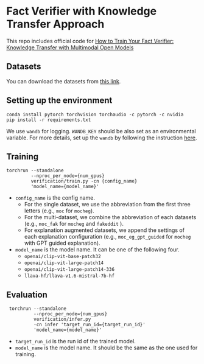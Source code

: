 # Fact Verifier with Knowledge Transfer Approach

This repo includes official code for [How to Train Your Fact Verifier: Knowledge Transfer with Multimodal Open Models](https://aclanthology.org/2024.findings-emnlp.764/)

## Datasets
You can download the datasets from [this link](https://drive.google.com/file/d/1mXGB4M-5TsV8bAeHPdK5hWHQ6zz0IV2l/view?usp=drive_link).

## Setting up the environment
```
conda install pytorch torchvision torchaudio -c pytorch -c nvidia
pip install -r requirements.txt
```
We use `wandb` for logging. `WANDB_KEY` should be also set as an environmental variable. For more details, set up the `wandb` by following the instruction [here](https://docs.wandb.ai/quickstart).

## Training
```
torchrun --standalone
         --nproc_per_node={num_gpus} 
         verification/train.py -cn {config_name} 
         'model_name={model_name}'
```

- `config_name` is the config name.  
   - For the single dataset, we use the abbreviation from the first three letters (e.g., `moc` for `mocheg`).
   - For the multi-dataset, we combine the abbreviation of each datasets (e.g., `moc_fak` for `mocheg` and `fakeddit` ).
   - For explanation augmented datasets, we append the settings of each explanation configuration (e.g., `moc_eg_gpt_guided` for `mocheg` with GPT guided explanation).
- `model_name` is the model name. It can be one of the following four.
    - `openai/clip-vit-base-patch32`
    - `openai/clip-vit-large-patch14`
    - `openai/clip-vit-large-patch14-336` 
    - `llava-hf/llava-v1.6-mistral-7b-hf`

## Evaluation
```
 torchrun --standalone
          --nproc_per_node={num_gpus} 
          verification/infer.py
          -cn infer 'target_run_id={target_run_id}'
          'model_name={model_name}'
```
- `target_run_id` is the run id of the trained model.
- `model_name` is the model name. It should be the same as the one used for training.

#